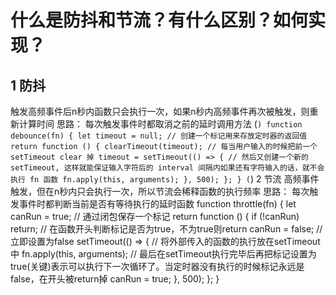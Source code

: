 什么是防抖和节流？有什么区别？如何实现？
=====
1 防抖
-----
  触发高频事件后n秒内函数只会执行一次，如果n秒内高频事件再次被触发，则重新计算时间
  思路：
    每次触发事件时都取消之前的延时调用方法
    (```)
    function debounce(fn) {
      let timeout = null; // 创建一个标记用来存放定时器的返回值
      return function () {
        clearTimeout(timeout); // 每当用户输入的时候把前一个 setTimeout clear 掉
        timeout = setTimeout(() => { // 然后又创建一个新的 setTimeout, 这样就能保证输入字符后的 interval 间隔内如果还有字符输入的话，就不会执行 fn 函数
          fn.apply(this, arguments);
        }, 500);
      };
    }
    (```)
2 节流
高频事件触发，但在n秒内只会执行一次，所以节流会稀释函数的执行频率
思路：
  每次触发事件时都判断当前是否有等待执行的延时函数
    function throttle(fn) {
      let canRun = true; // 通过闭包保存一个标记
      return function () {
        if (!canRun) return; // 在函数开头判断标记是否为true，不为true则return
        canRun = false; // 立即设置为false
        setTimeout(() => { // 将外部传入的函数的执行放在setTimeout中
          fn.apply(this, arguments);
          // 最后在setTimeout执行完毕后再把标记设置为true(关键)表示可以执行下一次循环了。当定时器没有执行的时候标记永远是false，在开头被return掉
          canRun = true;
        }, 500);
      };
    }